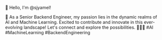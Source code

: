 👋 Hello, I'm @sjyamel!

🚀 As a Senior Backend Engineer, my passion lies in the dynamic realms of AI and Machine Learning. Excited to contribute and innovate in this ever-evolving landscape! Let's connect and explore the possibilities. 👨‍💻🤖 #AI #MachineLearning #BackendEngineering
<!---
sjyamel/sjyamel is a ✨ special ✨ repository because its `README.md` (this file) appears on your GitHub profile.
You can click the Preview link to take a look at your changes.
--->
